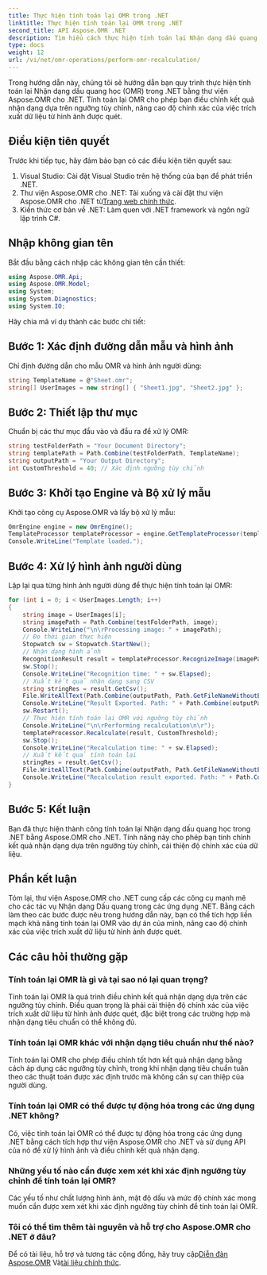 ```yaml
---
title: Thực hiện tính toán lại OMR trong .NET
linktitle: Thực hiện tính toán lại OMR trong .NET
second_title: API Aspose.OMR .NET
description: Tìm hiểu cách thực hiện tính toán lại Nhận dạng dấu quang học trong .NET bằng Aspose.OMR cho .NET. Nâng cao độ chính xác của dữ liệu từ hình ảnh được quét!
type: docs
weight: 12
url: /vi/net/omr-operations/perform-omr-recalculation/
---
```

Trong hướng dẫn này, chúng tôi sẽ hướng dẫn bạn quy trình thực hiện tính toán lại Nhận dạng dấu quang học (OMR) trong .NET bằng thư viện Aspose.OMR cho .NET. Tính toán lại OMR cho phép bạn điều chỉnh kết quả nhận dạng dựa trên ngưỡng tùy chỉnh, nâng cao độ chính xác của việc trích xuất dữ liệu từ hình ảnh được quét.
## Điều kiện tiên quyết
Trước khi tiếp tục, hãy đảm bảo bạn có các điều kiện tiên quyết sau:
1. Visual Studio: Cài đặt Visual Studio trên hệ thống của bạn để phát triển .NET.
2.  Thư viện Aspose.OMR cho .NET: Tải xuống và cài đặt thư viện Aspose.OMR cho .NET từ[Trang web chính thức](https://releases.aspose.com/omr/net/).
3. Kiến thức cơ bản về .NET: Làm quen với .NET framework và ngôn ngữ lập trình C#.
## Nhập không gian tên
Bắt đầu bằng cách nhập các không gian tên cần thiết:
```csharp
using Aspose.OMR.Api;
using Aspose.OMR.Model;
using System;
using System.Diagnostics;
using System.IO;
```
Hãy chia mã ví dụ thành các bước chi tiết:
## Bước 1: Xác định đường dẫn mẫu và hình ảnh
Chỉ định đường dẫn cho mẫu OMR và hình ảnh người dùng:
```csharp
string TemplateName = @"Sheet.omr";
string[] UserImages = new string[] { "Sheet1.jpg", "Sheet2.jpg" };
```
## Bước 2: Thiết lập thư mục
Chuẩn bị các thư mục đầu vào và đầu ra để xử lý OMR:
```csharp
string testFolderPath = "Your Document Directory";
string templatePath = Path.Combine(testFolderPath, TemplateName);
string outputPath = "Your Output Directory";
int CustomThreshold = 40; // Xác định ngưỡng tùy chỉnh
```
## Bước 3: Khởi tạo Engine và Bộ xử lý mẫu
Khởi tạo công cụ Aspose.OMR và lấy bộ xử lý mẫu:
```csharp
OmrEngine engine = new OmrEngine();
TemplateProcessor templateProcessor = engine.GetTemplateProcessor(templatePath);
Console.WriteLine("Template loaded.");
```
## Bước 4: Xử lý hình ảnh người dùng
Lặp lại qua từng hình ảnh người dùng để thực hiện tính toán lại OMR:
```csharp
for (int i = 0; i < UserImages.Length; i++)
{
    string image = UserImages[i];
    string imagePath = Path.Combine(testFolderPath, image);
    Console.WriteLine("\n\rProcessing image: " + imagePath);
    // Đo thời gian thực hiện
    Stopwatch sw = Stopwatch.StartNew();
    // Nhận dạng hình ảnh
    RecognitionResult result = templateProcessor.RecognizeImage(imagePath);
    sw.Stop();
    Console.WriteLine("Recognition time: " + sw.Elapsed);
    // Xuất kết quả nhận dạng sang CSV
    string stringRes = result.GetCsv();
    File.WriteAllText(Path.Combine(outputPath, Path.GetFileNameWithoutExtension(image) + ".csv"), stringRes);
    Console.WriteLine("Result Exported. Path: " + Path.Combine(outputPath, Path.GetFileNameWithoutExtension(image) + ".csv"));
    sw.Restart();
    // Thực hiện tính toán lại OMR với ngưỡng tùy chỉnh
    Console.WriteLine("\n\rPerforming recalculation\n\r");
    templateProcessor.Recalculate(result, CustomThreshold);
    sw.Stop();
    Console.WriteLine("Recalculation time: " + sw.Elapsed);
    // Xuất kết quả tính toán lại
    stringRes = result.GetCsv();
    File.WriteAllText(Path.Combine(outputPath, Path.GetFileNameWithoutExtension(image) + "_Recalculated.csv"), stringRes);
    Console.WriteLine("Recalculation result exported. Path: " + Path.Combine(outputPath, Path.GetFileNameWithoutExtension(image) + "_Recalculated.csv"));
}
```
## Bước 5: Kết luận
Bạn đã thực hiện thành công tính toán lại Nhận dạng dấu quang học trong .NET bằng Aspose.OMR cho .NET. Tính năng này cho phép bạn tinh chỉnh kết quả nhận dạng dựa trên ngưỡng tùy chỉnh, cải thiện độ chính xác của dữ liệu.
## Phần kết luận
Tóm lại, thư viện Aspose.OMR cho .NET cung cấp các công cụ mạnh mẽ cho các tác vụ Nhận dạng Dấu quang trong các ứng dụng .NET. Bằng cách làm theo các bước được nêu trong hướng dẫn này, bạn có thể tích hợp liền mạch khả năng tính toán lại OMR vào dự án của mình, nâng cao độ chính xác của việc trích xuất dữ liệu từ hình ảnh được quét.
## Các câu hỏi thường gặp
### Tính toán lại OMR là gì và tại sao nó lại quan trọng?
Tính toán lại OMR là quá trình điều chỉnh kết quả nhận dạng dựa trên các ngưỡng tùy chỉnh. Điều quan trọng là phải cải thiện độ chính xác của việc trích xuất dữ liệu từ hình ảnh được quét, đặc biệt trong các trường hợp mà nhận dạng tiêu chuẩn có thể không đủ.
### Tính toán lại OMR khác với nhận dạng tiêu chuẩn như thế nào?
Tính toán lại OMR cho phép điều chỉnh tốt hơn kết quả nhận dạng bằng cách áp dụng các ngưỡng tùy chỉnh, trong khi nhận dạng tiêu chuẩn tuân theo các thuật toán được xác định trước mà không cần sự can thiệp của người dùng.
### Tính toán lại OMR có thể được tự động hóa trong các ứng dụng .NET không?
Có, việc tính toán lại OMR có thể được tự động hóa trong các ứng dụng .NET bằng cách tích hợp thư viện Aspose.OMR cho .NET và sử dụng API của nó để xử lý hình ảnh và điều chỉnh kết quả nhận dạng.
### Những yếu tố nào cần được xem xét khi xác định ngưỡng tùy chỉnh để tính toán lại OMR?
Các yếu tố như chất lượng hình ảnh, mật độ dấu và mức độ chính xác mong muốn cần được xem xét khi xác định ngưỡng tùy chỉnh để tính toán lại OMR.
### Tôi có thể tìm thêm tài nguyên và hỗ trợ cho Aspose.OMR cho .NET ở đâu?
 Để có tài liệu, hỗ trợ và tương tác cộng đồng, hãy truy cập[Diễn đàn Aspose.OMR](https://forum.aspose.com/c/omr/38) Và[tài liệu chính thức](https://reference.aspose.com/omr/net/).